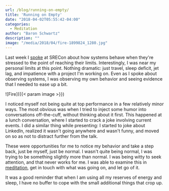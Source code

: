 ```yaml
---
url: /blog/running-on-empty/
title: 'Running on Empty'
date: "2018-04-02T05:55:42-04:00"
categories:
  - Meditation
author: "Baron Schwartz"
description: ""
image: "/media/2018/04/fire-1899824_1280.jpg"
---
```


Last week I [spoke](/talks/) at SRECon about how systems behave when they're
stressed to the point of reaching their limits. Interestingly, I was near my
personal limits at this point. Nothing dramatic: just travel, sleep deficit, jet
lag, and impatience with a project I'm working on.  Even as I spoke about
observing systems, I was observing my own behavior and seeing evidence that I
needed to ease up a bit.

![Fire]({{< param image >}})

<!--more-->

I noticed myself not being quite at top performance in a few relatively minor
ways. The most obvious was when I tried to inject some humor into conversations
off-the-cuff, without thinking about it first. This happened at a lunch
conversation, where I started to crack a joke involving current events. I did a
similar thing while presenting: I started to joke about LinkedIn, realized it
wasn't going anywhere and wasn't funny, and moved on so as not to distract
further from the talk.

These were opportunities for me to notice my behavior and take a step back, just
be myself, just be normal. I wasn't quite being normal, I was trying to be
something slightly more than normal. I was being witty to seek attention, and
that never works for me. I was able to examine this in
[meditation](/blog/how-i-meditate/), get in touch with what was going on, and
let go of it.

It was a good reminder that when I am using all my reserves of energy and sleep,
I have no buffer to cope with the small additional things that crop up. 
